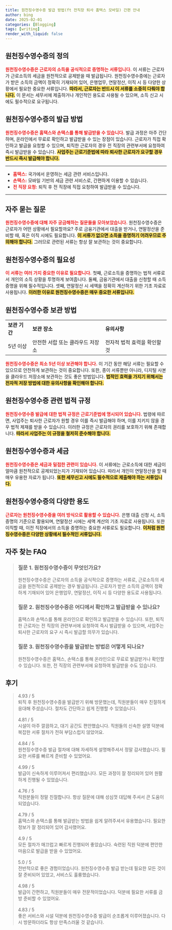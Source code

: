 ```yaml
---
title: 원천징수영수증 발급 방법(ft 전직장 퇴사 홈택스 모바일) 간편 안내
author: bing
date: 2025-02-01
categories: [Blogging]
tags: [writing]
render_with_liquid: false
---
```



<h2 id='원천징수영수증의 정의'>원천징수영수증의 정의</h2>

<p><b><span style="color: #ee2323;">원천징수영수증은 근로자의 소득을 공식적으로 증명하는 서류입니다.</span></b> 이 서류는 근로자가 근로소득의 세금을 원천적으로 공제받을 때 발급됩니다. 원천징수영수증에는 근로자가 받은 소득의 금액이 정확히 기재되어 있어, 은행업무, 연말정산, 이직 시 등 다양한 상황에서 필요한 중요한 서류입니다. <b><span style="background-color: #ffe066;">따라서, 근로자는 반드시 이 서류를 소중히 다뤄야 합니다.</span></b> 이 문서는 세무서에 제출하거나 개인적인 용도로 사용될 수 있으며, 소득 신고 시에도 필수적으로 요구됩니다.</p>

<h2 id='원천징수영수증의 발급 방법'>원천징수영수증의 발급 방법</h2>

<p><b><span style="color: #ee2323;">원천징수영수증은 홈택스와 손택스를 통해 발급받을 수 있습니다.</span></b> 발급 과정은 아주 간단하며, 온라인에서 무료로 확인하고 발급받을 수 있는 장점이 있습니다. 근로자가 직접 확인하고 발급을 요청할 수 있으며, 퇴직한 근로자의 경우 전 직장의 관련부서에 요청하여 즉시 발급받을 수 있습니다. <b><span style="background-color: #ffe066;">사업주는 근로기준법에 따라 퇴사한 근로자가 요구할 경우 반드시 즉시 발급해야 합니다.</span></b></p>

<hr />

<ul>
    <li><b><span style="color: #ee2323;">홈택스:</span></b> 국가에서 운영하는 세금 관련 서비스입니다.</li>
    <li><b><span style="color: #ee2323;">손택스:</span></b> 모바일 기반의 세금 관련 서비스로, 간편하게 이용할 수 있습니다.</li>
    <li><b><span style="color: #ee2323;">전 직장 요청:</span></b> 퇴직 후 전 직장에 직접 요청하여 발급받을 수 있습니다.</li>
</ul>

<hr />

<h2 id='자주 묻는 질문'>자주 묻는 질문</h2>

<p><b><span style="color: #ee2323;">원천징수영수증에 대해 자주 궁금해하는 질문들을 모아보았습니다.</span></b> 원천징수영수증은 근로자가 어떤 상황에서 필요할까요? 주로 금융기관에서 대출을 받거나, 연말정산을 준비할 때, 혹은 이직 시에도 필요합니다. <b><span style="background-color: #ffe066;">이 서류가 없으면 소득을 증명하기 어려우므로 주의해야 합니다.</span></b> 그러므로 관련된 서류는 항상 잘 보관하는 것이 중요합니다.</p>

<h2 id='원천징수영수증의 필요성'>원천징수영수증의 필요성</h2>

<p><b><span style="color: #ee2323;">이 서류는 여러 가지 중요한 이유로 필요합니다.</span></b> 첫째, 근로소득을 증명하는 법적 서류로서 개인의 소득 상황을 투명하게 보여줍니다. 둘째, 금융기관에서 대출을 신청할 때 소득 증명을 위해 필수적입니다. 셋째, 연말정산 시 세액을 정확히 계산하기 위한 기초 자료로 사용됩니다. <b><span style="background-color: #ffe066;">이러한 이유로 원천징수영수증은 매우 중요한 서류입니다.</span></b></p>

<h2 id='원천징수영수증 보관 방법'>원천징수영수증 보관 방법</h2>

<table>
    <tr>
        <td><b>보관 기간</b></td>
        <td><b>보관 장소</b></td>
        <td><b>유의사항</b></td>
    </tr>
    <tr>
        <td>5년 이상</td>
        <td>안전한 서랍 또는 클라우드 저장소</td>
        <td>전자적 법적 효력을 확인할 것</td>
    </tr>
</table>

<p><b><span style="color: #ee2323;">원천징수영수증은 최소 5년 이상 보관해야 합니다.</span></b> 이 기간 동안 해당 서류는 필요할 수 있으므로 안전하게 보관하는 것이 중요합니다. 또한, 종이 서류뿐만 아니라, 디지털 사본을 클라우드 저장소에 보관하는 것도 좋은 방법입니다. <b><span style="background-color: #ffe066;">법적인 효력을 가지기 위해서는 전자적 저장 방법에 대한 유의사항을 확인해야 합니다.</span></b></p>

<h2 id='원천징수영수증 관련 법적 규정'>원천징수영수증 관련 법적 규정</h2>

<p><b><span style="color: #ee2323;">원천징수영수증 발급에 대한 법적 규정은 근로기준법에 명시되어 있습니다.</span></b> 법령에 따르면, 사업주는 퇴사한 근로자가 원할 경우 이를 즉시 발급해야 하며, 이를 지키지 않을 경우 법적 제재를 받을 수 있습니다. 이러한 규정은 근로자의 권리를 보호하기 위해 존재합니다. <b><span style="background-color: #ffe066;">따라서 사업주는 이 규정을 철저히 준수해야 합니다.</span></b></p>

<h2 id='원천징수영수증과 세금'>원천징수영수증과 세금</h2>

<p><b><span style="color: #ee2323;">원천징수영수증은 세금과 밀접한 관련이 있습니다.</span></b> 이 서류에는 근로소득에 대한 세금이 얼마큼 원천적으로 공제되었는지가 기재되어 있습니다. 따라서 개인이 연말정산을 할 때 매우 유용한 자료가 됩니다. <b><span style="background-color: #ffe066;">또한 세무신고 시에도 필수적으로 제출해야 하는 서류입니다.</span></b></p>

<h2 id='원천징수영수증의 다양한 용도'>원천징수영수증의 다양한 용도</h2>

<p><b><span style="color: #ee2323;">근로자는 원천징수영수증을 여러 방식으로 활용할 수 있습니다.</span></b> 은행 대출 신청 시, 소득 증명의 기준으로 활용되며, 연말정산 시에는 세액 계산의 기초 자료로 사용됩니다. 또한 이직할 때, 이전 직장에서의 소득을 증명하는 중요한 서류로도 필요합니다. <b><span style="background-color: #ffe066;">이처럼 원천징수영수증은 다양한 상황에서 필수적인 서류입니다.</span></b></p>


<h2 id='자주_찾는_FAQ'>자주 찾는 FAQ</h2>
<div itemscope="" itemtype="https://schema.org/FAQPage"> 
<blockquote> 
<div itemscope="" itemprop="mainEntity" itemtype="https://schema.org/Question"> 
<h3 itemprop="name">질문 1. 원천징수영수증이 무엇인가요?</h3> 
<div itemscope="" itemprop="acceptedAnswer" itemtype="https://schema.org/Answer"> 
<span itemprop="text"> 
<p>원천징수영수증은 근로자의 소득을 공식적으로 증명하는 서류로, 근로소득의 세금을 원천적으로 공제받는 경우 발급됩니다. 근로자가 받은 소득의 금액이 정확하게 기재되어 있어 은행업무, 연말정산, 이직 시 등 다양한 용도로 사용됩니다.</p> 
</span> 
</div> 
</div> 
<div itemscope="" itemprop="mainEntity" itemtype="https://schema.org/Question"> 
<h3 itemprop="name">질문 2. 원천징수영수증은 어디에서 확인하고 발급받을 수 있나요?</h3> 
<div itemscope="" itemprop="acceptedAnswer" itemtype="https://schema.org/Answer"> 
<span itemprop="text"> 
<p>홈택스와 손택스를 통해 온라인으로 확인하고 발급받을 수 있습니다. 또한, 퇴직한 근로자는 전 직장의 관련부서에 요청하여 즉시 발급받을 수 있으며, 사업주는 퇴사한 근로자의 요구 시 즉시 발급할 의무가 있습니다.</p> 
</span> 
</div> 
</div> 
<div itemscope="" itemprop="mainEntity" itemtype="https://schema.org/Question"> 
<h3 itemprop="name">질문 3. 원천징수영수증을 발급받는 방법은 어떻게 되나요?</h3> 
<div itemscope="" itemprop="acceptedAnswer" itemtype="https://schema.org/Answer"> 
<span itemprop="text"> 
<p>원천징수영수증은 홈택스, 손택스를 통해 온라인으로 무료로 발급받거나 확인할 수 있습니다. 또한, 전 직장의 관련부서에 요청하여 발급받을 수도 있습니다.</p> 
</span> 
</div> 
</div> 
</blockquote> 
</div>
<h2 id='후기'>후기</h2>
<div itemscope itemtype="https://schema.org/Product">
  <blockquote>
  <div itemprop="review" itemscope itemtype="https://schema.org/Review">
      <div itemprop="reviewRating" itemscope itemtype="https://schema.org/Rating"> <span itemprop="ratingValue">4.93</span> / <span itemprop="bestRating">5</span> </div>
      <span itemprop="reviewBody">퇴직 후 원천징수영수증을 발급받기 위해 방문했는데, 직원분들이 매우 친절하게 응대해 주셨습니다. 절차도 간단하고 쉽게 진행할 수 있었습니다.</span>
  </div>
  <br>
  <div itemprop="review" itemscope itemtype="https://schema.org/Review">
      <div itemprop="reviewRating" itemscope itemtype="https://schema.org/Rating"> <span itemprop="ratingValue">4.81</span> / <span itemprop="bestRating">5</span> </div>
      <span itemprop="reviewBody">시설이 아주 깔끔하고, 대기 공간도 편안했습니다. 직원들의 신속한 설명 덕분에 복잡한 서류 절차가 전혀 부담스럽지 않았어요.</span>
  </div>
  <br>
  <div itemprop="review" itemscope itemtype="https://schema.org/Review">
      <div itemprop="reviewRating" itemscope itemtype="https://schema.org/Rating"> <span itemprop="ratingValue">4.84</span> / <span itemprop="bestRating">5</span> </div>
      <span itemprop="reviewBody">원천징수영수증 발급 절차에 대해 자세하게 설명해주셔서 정말 감사했습니다. 필요한 서류를 빠르게 준비할 수 있었어요.</span>
  </div>
  <br>
  <div itemprop="review" itemscope itemtype="https://schema.org/Review">
      <div itemprop="reviewRating" itemscope itemtype="https://schema.org/Rating"> <span itemprop="ratingValue">4.99</span> / <span itemprop="bestRating">5</span> </div>
      <span itemprop="reviewBody">발급이 신속하게 이루어져서 편리했습니다. 모든 과정이 잘 정리되어 있어 원활하게 진행될 수 있었습니다.</span>
  </div>
  <br>
  <div itemprop="review" itemscope itemtype="https://schema.org/Review">
      <div itemprop="reviewRating" itemscope itemtype="https://schema.org/Rating"> <span itemprop="ratingValue">4.76</span> / <span itemprop="bestRating">5</span> </div>
      <span itemprop="reviewBody">직원분들이 정말 친절합니다. 항상 질문에 대해 성심껏 대답해 주셔서 큰 도움이 되었습니다.</span>
  </div>
  <br>
  <div itemprop="review" itemscope itemtype="https://schema.org/Review">
      <div itemprop="reviewRating" itemscope itemtype="https://schema.org/Rating"> <span itemprop="ratingValue">4.79</span> / <span itemprop="bestRating">5</span> </div>
      <span itemprop="reviewBody">홈택스와 손택스를 통해 발급받는 방법을 쉽게 알려주셔서 유용했습니다. 필요한 정보가 잘 정리되어 있어 감사했어요.</span>
  </div>
  <br>
  <div itemprop="review" itemscope itemtype="https://schema.org/Review">
      <div itemprop="reviewRating" itemscope itemtype="https://schema.org/Rating"> <span itemprop="ratingValue">4.9</span> / <span itemprop="bestRating">5</span> </div>
      <span itemprop="reviewBody">모든 절차가 매끄럽고 빠르게 진행되어 좋았습니다. 숙련된 직원 덕분에 편안한 마음으로 발급을 받을 수 있었어요.</span>
  </div>
  <br>
  <div itemprop="review" itemscope itemtype="https://schema.org/Review">
      <div itemprop="reviewRating" itemscope itemtype="https://schema.org/Rating"> <span itemprop="ratingValue">5.0</span> / <span itemprop="bestRating">5</span> </div>
      <span itemprop="reviewBody">전반적으로 좋은 경험이었습니다. 원천징수영수증 발급 받는데 필요한 모든 것이 잘 준비되어 있었고, 서비스도 훌륭했습니다.</span>
  </div>
  <br>
  <div itemprop="review" itemscope itemtype="https://schema.org/Review">
      <div itemprop="reviewRating" itemscope itemtype="https://schema.org/Rating"> <span itemprop="ratingValue">4.98</span> / <span itemprop="bestRating">5</span> </div>
      <span itemprop="reviewBody">발급이 간편하고, 직원분들이 매우 전문적이었습니다. 덕분에 필요한 서류를 금방 준비할 수 있었어요.</span>
  </div>
  <br>
  <div itemprop="review" itemscope itemtype="https://schema.org/Review">
      <div itemprop="reviewRating" itemscope itemtype="https://schema.org/Rating"> <span itemprop="ratingValue">4.83</span> / <span itemprop="bestRating">5</span> </div>
      <span itemprop="reviewBody">좋은 서비스와 시설 덕분에 원천징수영수증 발급이 순조롭게 이루어졌습니다. 다시 방문하더라도 항상 만족스러울 것 같습니다.</span>
  </div>
  </blockquote>
</div>
